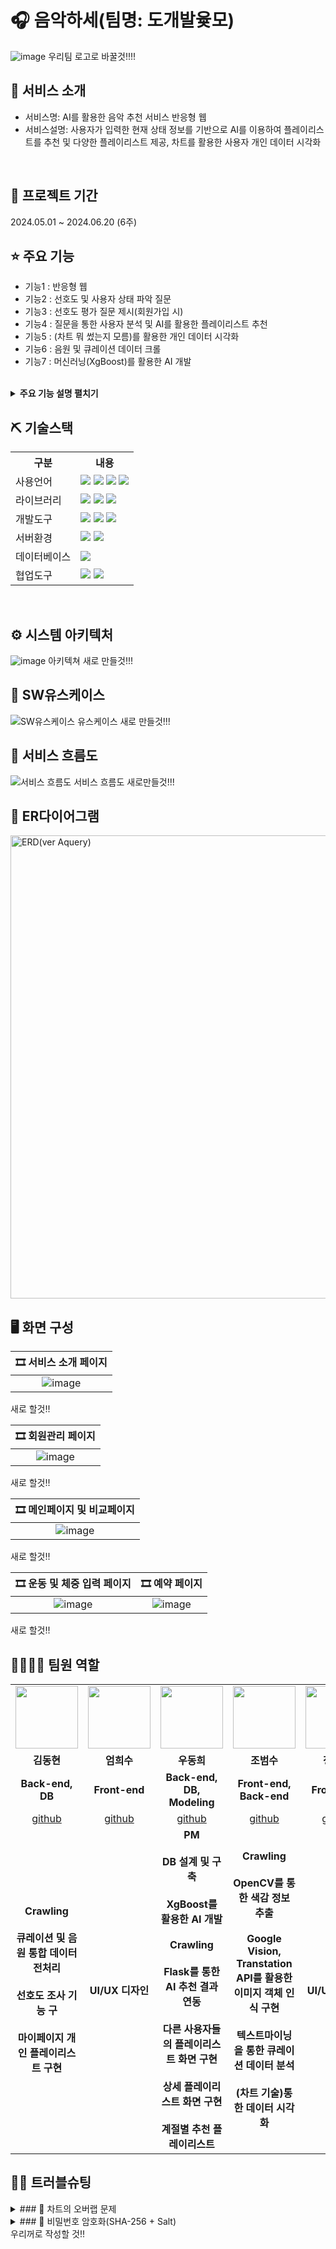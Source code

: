# 🎧 음악하세(팀명: 도개발윷모)
![image](https://github.com/Eehnodu/Portfolio/assets/155121578/f5fee82a-0ffb-4ecf-9b77-43427ebbc4f1)
우리팀 로고로 바꿀것!!!!

## 👀 서비스 소개
* 서비스명: AI를 활용한 음악 추천 서비스 반응형 웹
* 서비스설명: 사용자가 입력한 현재 상태 정보를 기반으로 AI를 이용하여 플레이리스트를 추천 및 다양한 플레이리스트 제공, 차트를 활용한 사용자 개인 데이터 시각화
<br>


## 📅 프로젝트 기간
2024.05.01 ~ 2024.06.20 (6주)
<br>

## ⭐ 주요 기능
* 기능1 : 반응형 웹
* 기능2 : 선호도 및 사용자 상태 파악 질문
* 기능3 : 선호도 평가 질문 제시(회원가입 시)
* 기능4 : 질문을 통한 사용자 분석 및 AI를 활용한 플레이리스트 추천
* 기능5 : (차트 뭐 썼는지 모름)를 활용한 개인 데이터 시각화
* 기능6 : 음원 및 큐레이션 데이터 크롤
* 기능7 : 머신러닝(XgBoost)를 활용한 AI 개발
<br>

<details>
<summary><b>주요 기능 설명 펼치기</b></summary>
<div markdown="1">

* 기능1 : 반응형 웹![image](https://github.com/2024-SMHRD-KDT-BigData-23/FitNeeds/assets/155136709/97fa57ab-2eca-4958-9f1f-fe32d6919aba)
* 기능2 : 선호도 및 사용자 상태 파악 질문 (이미지 넣을 것)
* 기능3 : 선호도 평가 질문 제시(회원가입 시)
* 기능4 : 질문을 통한 사용자 분석 및 AI를 활용한 플레이리스트 추천
* 기능5 : (차트 뭐 썼는지 모름)를 활용한 개인 데이터 시각화
* 기능6 : 음원 및 큐레이션 데이터 크롤
* 기능7 : 머신러닝(XgBoost)를 활용한 AI 개발

</div>
</details>

## ⛏ 기술스택
<table>
    <tr>
        <th>구분</th>
        <th>내용</th>
    </tr>
    <tr>
        <td>사용언어</td>
        <td>
            <img src="https://img.shields.io/badge/Java-007396?style=for-the-badge&logo=java&logoColor=white"/>
            <img src="https://img.shields.io/badge/HTML5-E34F26?style=for-the-badge&logo=HTML5&logoColor=white"/>
            <img src="https://img.shields.io/badge/CSS3-1572B6?style=for-the-badge&logo=CSS3&logoColor=white"/>
            <img src="https://img.shields.io/badge/JavaScript-F7DF1E?style=for-the-badge&logo=JavaScript&logoColor=white"/>
        </td>
    </tr>
    <tr>
        <td>라이브러리</td>
        <td>
	<img src="https://img.shields.io/badge/AJAX-FFFFFF?style=for-the-badge"/>
	<img src="https://img.shields.io/badge/BootStrap-7952B3?style=for-the-badge&logo=BootStrap&logoColor=white"/>
          <img src="https://img.shields.io/badge/spring-6DB33F?style=for-the-badge&logo=spring&logoColor=white">
        </td>
    </tr>
    <tr>
        <td>개발도구</td>
        <td>
	    <img src="https://img.shields.io/badge/Eclipse-2C2255?style=for-the-badge&logo=Eclipse&logoColor=white"/>
            <img src="https://img.shields.io/badge/VSCode-007ACC?style=for-the-badge&logo=VisualStudioCode&logoColor=white"/>
	    <img src="https://img.shields.io/badge/Jupyter%20Notebook-F37626.svg?&style=for-the-badge&logo=Jupyter&logoColor=white"/> 
        </td>
    </tr>
    <tr>
        <td>서버환경</td>
        <td>
            <img src="https://img.shields.io/badge/Apache Tomcat-D22128?style=for-the-badge&logo=Apache Tomcat&logoColor=white"/>
            <img src="https://img.shields.io/badge/Flask-000000?style=for-the-badge&logo=Flask&logoColor=white"/> 
        </td>
    </tr>
    <tr>
        <td>데이터베이스</td>
        <td>
            <img src="https://img.shields.io/badge/mysql-4479A1?style=for-the-badge&logo=mysql&logoColor=white">
        </td>
    </tr>
    <tr>
        <td>협업도구</td>
        <td>
            <img src="https://img.shields.io/badge/Git-F05032?style=for-the-badge&logo=Git&logoColor=white"/>
            <img src="https://img.shields.io/badge/GitHub-181717?style=for-the-badge&logo=GitHub&logoColor=white"/>
        </td>
    </tr>
</table>


<br>

## ⚙ 시스템 아키텍처
![image](https://github.com/2024-SMHRD-KDT-BigData-23/FitNeeds/assets/155136709/911d56fd-1a63-4e86-a44b-98940a326cba)
아키텍쳐 새로 만들것!!!
<br>

## 📌 SW유스케이스
![SW유스케이스](https://github.com/Eehnodu/Portfolio/assets/155121578/4b2b8080-f20b-4640-a29e-289b082fd6c8)
유스케이스 새로 만들것!!!
<br>

## 📌 서비스 흐름도
![서비스 흐름도](https://github.com/2024-SMHRD-KDT-BigData-23/FitNeeds/assets/155061141/65e87772-bcaa-4644-aab5-a7c8e661cf55)
서비스 흐름도 새로만들것!!!
<br>

## 📌 ER다이어그램
<img width="741" alt="ERD(ver Aquery)" src="https://github.com/Eehnodu/crawling_test/assets/155121578/a98b1740-c2f2-487b-992e-c85420a637b6">
<br>

## 🖥 화면 구성







|🎞 서비스 소개 페이지 |
|:---:|
| ![image](https://github.com/Eehnodu/Portfolio/assets/155121578/e1f6280f-5398-4ab4-8f67-68d50268344d)|
새로 할것!!

|🎞 회원관리 페이지 |
|:---:|
|![image](https://github.com/Eehnodu/Portfolio/assets/155121578/df0c6a8b-13ed-4575-85e6-464859130e81)|
새로 할것!!

|🎞 메인페이지 및 비교페이지|
|:---:|
|![image](https://github.com/Eehnodu/Portfolio/assets/155121578/3f67348a-3090-448a-8f16-307e1c7ac7a6)|
새로 할것!!

|🎞 운동 및 체중 입력 페이지|🎞 예약 페이지|
|:---:|:---:|
|![image](https://github.com/Eehnodu/Portfolio/assets/155121578/906efd8b-648d-464c-97e2-9d42f6b2ab82)|![image](https://github.com/Eehnodu/Portfolio/assets/155121578/0ed2e567-9a0f-45d9-b166-54c6d5528e11)|
새로 할것!!



## 👨‍👩‍👦‍👦 팀원 역할
<table>
  <tr>
    <td align="center"><img src="https://i.namu.wiki/i/GirsrnQUH-q5qbVv871h4zLg_H1X25k25qY-Vr5DcO6xV8MWdcENwySAA0M62Xyurjt3ezZUbPm7GoVYJRRXWGIAXpWJ0_zsEH0mxNsLH2S_GX54w9exBaOg6io06JjbYZRHQiPSyUwPoLzRFA5aeQ.webp" width="100" height="100"/></td>
    <td align="center"><img src="https://mb.ntdtv.kr/assets/uploads/2019/01/Screen-Shot-2019-01-08-at-4.31.55-PM-e1546932545978.png" width="100" height="100"/></td>
    <td align="center"><img src="https://github.com/2024-SMHRD-KDT-BigData-23/FitNeeds/assets/155136709/60cfda0f-23f4-4e5d-a953-12565033b91b" height="100"/></td>
    <td align="center"><img src="https://i.pinimg.com/236x/ed/bb/53/edbb53d4f6dd710431c1140551404af9.jpg" width="100" height="100"/></td>
    <td align="center"><img src="https://pbs.twimg.com/media/B-n6uPYUUAAZSUx.png" width="100" height="100"/></td>
  </tr>
  <tr>
    <td align="center"><strong>김동현</strong></td>
    <td align="center"><strong>엄희수</strong></td>
    <td align="center"><strong>우동희</strong></td>
    <td align="center"><strong>조범수</strong></td>
    <td align="center"><strong>정규원</strong></td>
  </tr>
  <tr>
    <td align="center"><b>Back-end, DB</b></td>
    <td align="center"><b>Front-end</b></td>
    <td align="center"><b>Back-end, DB, Modeling</b></td>
    <td align="center"><b>Front-end, Back-end</b></td>
    <td align="center"><b>Front-end</b></td>
  </tr>
  <tr>
    <td align="center"><a href="https://github.com/dohdark" target='_blank'>github</a></td>
    <td align="center"><a href="https://github.com/heesooooooo" target='_blank'>github</a></td>
    <td align="center"><a href="https://github.com/Eehnodu" target='_blank'>github</a></td>
    <td align="center"><a href="https://github.com/beomsu-j" target='_blank'>github</a></td>
    <td align="center"><a href="https://github.com/Jungkyuwonnn" target='_blank'>github</a></td>
  </tr>
  <tr>
    <td align="center"><b>Crawling<br><br>큐레이션 및 음원 통합 데이터 전처리<br><br>선호도 조사 기능 구<br><br>마이페이지 개인 플레이리스트 구현<br></td>
    <td align="center"><b>UI/UX 디자인<br></td>
    <td align="center"><b>PM<br><br>DB 설계 및 구축<br><br>XgBoost를 활용한 AI 개발<br><br>Crawling<br><br>Flask를 통한 AI 추천 결과 연동<br><br>다른 사용자들의 플레이리스트 화면  구현<br><br>상세 플레이리스트 화면 구현<br><br>계절별 추천 플레이리스트<br></td>
    <td align="center"><b>Crawling<br><br>OpenCV를 통한 색감 정보 추출<br><br>Google Vision, Transtation API를 활용한 이미지 객체 인식 구현<br><br>텍스트마이닝을 통한 큐레이션 데이터 분석<br><br>(차트 기술)통한 데이터 시각화<br></b></td>
    <td align="center"><b>UI/UX 디자인<br></b></td>
  </tr>
</table>

## 🤾‍♂️ 트러블슈팅


<details>
<summary>
### 🔨 차트의 오버랩 문제<br>
</summary>
- 문제<br>

  메인 페이지 접속시 오늘 날짜를 기준으로 7일전까지의 데이터를 가져와 시각화함.
  원하는 날짜로 바꾸어 차트의 값을 업데이트 할 경우 기존의 차트가 사라지지 않고 새로운 차트가 덧씌워지는 문제가 발생.

- 원인<br>

  new 연산자를 이용해 새로운 메모리로 할당됨에따라 canvas를 초기화하는게 아닌
  새로운 chart가 기존 차트에 덧씌우듯 표시되는 문제라 사료됨.
 
- 해결방안<br>

  update 메소드와 destroy 메소드 사용.
  update 메소드를 사용하였으나 console.log로 확인하였을때 값의 변경이 일어났지만 기존 차트는 유지됨.
  destory 메소드를 사용하여 기존의 차트 객체를 삭제하고 다시 설정해주는 방법으로 해결.
 
- 코드<br>
```
$("#date_check").on("click", function() {
		let start_date = $("#dateFrom").val();
		let end_date = $("#dateTo").val();
		
		// 기존 차트 데이터 삭제
		if(doughnutChart != undefined){
			doughnutChart.destroy();
		}
		if(lineChart != undefined){
			lineChart.destroy();
		}
		fetchStartExChart(start_date, end_date);
		fetchStartChChart(start_date, end_date);
	});
```
</details>

<details>
<summary>
### 🔨 비밀번호 암호화(SHA-256 + Salt)<br>
</summary>
- 문제<br>

  SHA-256은 단방향 알고리즘의 한 종류로, 해시 값을 이용한 암호화 방식.
  SHA-256을 사용하였을때 같은 비밀번호일 경우 같은 해시 값을 반환함을 확인.

- 원인<br>

  SHA-256은 입력 값에 해당하는 해시 값이 정해져 있음.
  레인보우 테이블을 이용해 해시 값을 통해 원본 문자열의 유추가 가능해짐.
  레인보우 테이블이란? => 해시 함수의 모든 입력값에 대한 결과값을 표로 정리한 것.
 
- 해결방안<br>

  무작위 숫자를 바이트 배열로 변환하여 이를 10진수 문자열로 변환한 Salt값을 추가로 생성.
  로그인 및 개인정보 수정 시 비밀번호의 확인을 위해 해당 Salt값을 알아야하기 때문에
  Member_id에 해당하는 Salt값을 저장하는 tb_salt 테이블을 생성 및 저장.
 
- 코드<br>
```
public class Encrypt {
	/**
	 * 무작위 문자열 Salt 생성
	 * 
	 * @return 생성된 Salt 문자열
	 */
	public static String getSalt() {
		// 1. SecureRandom 객체 생성
		SecureRandom sr = new SecureRandom();
		// 2. 무작위 바이트 배열 salt 생성 (길이: 20)
		byte[] salt = new byte[20];
		// 3. 무작위 바이트로 salt 배열 채우기
		sr.nextBytes(salt);
		// 4. 바이트 배열을 16진수 문자열로 변환하여 반환
		StringBuffer sb = new StringBuffer();
		for (byte b : salt) {
			sb.append(String.format("%02x", b));
		}
		return sb.toString();
	}
	/**
	 * 주어진 암호와 Salt를 이용하여 SHA-256 알고리즘을 적용한 결과를 반환
	 * 
	 * @param pwd  암호
	 * @param salt Salt 문자열
	 * @return 암호와 Salt를 이용하여 적용한 SHA-256 알고리즘 결과
	 */
	public static String getEncrypt(String pwd, String salt) {
		String result = "";
		try {
			// 1. SHA-256 알고리즘을 적용할 MessageDigest 객체 생성
			MessageDigest md = MessageDigest.getInstance("SHA-256");
			// 2. 암호와 Salt를 이용하여 MessageDigest 업데이트
			md.update((pwd + salt).getBytes());
			// 3. 업데이트된 내용으로 해시값 계산
			byte[] pwdSalt = md.digest();
			// 4. 해시값을 16진수 문자열로 변환하여 반환
			StringBuffer sb = new StringBuffer();
			for (byte b : pwdSalt) {
				sb.append(String.format("%02x", b));
			}
			result = sb.toString();
		} catch (NoSuchAlgorithmException e) {
			throw new RuntimeException(e);
		}
		return result;
	}
}
```
</details>
우리꺼로 작성할 것!!


